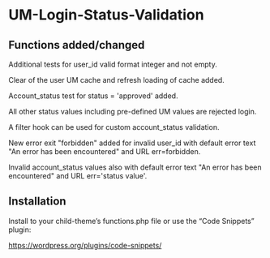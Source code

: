 # UM-Login-Status-Validation
## Functions added/changed
Additional tests for user_id valid format integer and not empty.

Clear of the user UM cache and refresh loading of cache added.

Account_status test for status = 'approved' added.

All other status values including pre-defined UM values are rejected login.

A filter hook can be used for custom account_status validation.

New error exit "forbidden" added for invalid user_id with default error text "An error has been encountered" and URL err=forbidden.

Invalid account_status values also with default error text "An error has been encountered" and URL err='status value'.

## Installation 
Install to your child-theme’s functions.php file or
use the “Code Snippets” plugin:

https://wordpress.org/plugins/code-snippets/
